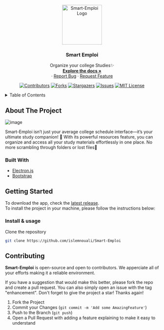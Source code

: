 <div id="top"></div>

<!-- PROJECT LOGO -->
<br />
<div align="center">

  <a href="https://github.com/islemnouali/Smart-Emploi">
    <img src="https://i.imgur.com/V9M3bUI.png" alt="Smart-Emploi Logo" width="130" height="130">
  </a>

  <h3 align="center">Smart Emploi</h3>

  <p align="center">
    Organize your college Studies✨
    <br />
    <a href="https://github.com/islemnouali/Smart-Emploi"><strong>Explore the docs »</strong></a>
    <br />
    ·
    <a href="https://github.com/islemnouali/Smart-Emploi/issues">Report Bug</a>
    ·
    <a href="https://github.com/islemnouali/Smart-Emploi/issues">Request Feature</a>
  </p>
  
  [![Contributors][contributors-shield]][contributors-url]
  [![Forks][forks-shield]][forks-url]
  [![Stargazers][stars-shield]][stars-url]
  [![Issues][issues-shield]][issues-url]
  [![MIT License][license-shield]][license-url]
</div>

<!-- TABLE OF CONTENTS -->
<details>
  <summary>Table of Contents</summary>
  <ol>
    <li>
      <a href="#about-the-project">About The Project</a>
      <ul>
        <li><a href="#built-with">Built With</a></li>
      </ul>
    </li>
    <li>
      <a href="#structure">Structure</a>
    </li>
    <li>
      <a href="#getting-started">Getting Started</a>
      <ul>
        <li><a href="#installation">Installation & usage</a></li>
      </ul>
    </li>
    <li><a href="#contributing">Contributing</a></li>
    <li><a href="#license">License</a></li>
  </ol>
</details>

<!-- ABOUT THE PROJECT -->
## About The Project

![image](https://i.imgur.com/cmjE6Ti.png)

Smart-Emploi isn’t just your average college schedule interface—it’s your ultimate study companion! 🚀 With its powerful resources feature, you can organize and access all your study materials effortlessly in one place. No more scrambling through folders or lost files🥳

### Built With
* [Electron.js](https://www.electronjs.org/)
* [Bootstrap](https://getbootstrap.com/)

<!-- GETTING STARTED -->
## Getting Started
To download the app, check the [latest release](https://github.com/islemnouali/Smart-Emploi/releases).<br>
To install the project in your machine, please follow the instructions below:

### Install & usage

Clone the repository
  ```sh
  git clone https://github.com/islemnouali/Smart-Emploi
  ```

<!-- CONTRIBUTING -->
## Contributing

**Smart-Emploi** is open-source and open to contributors. We apperciate all of your efforts making it a reliable environment.

If you have a suggestion that would make this better, please fork the repo and create a pull request. You can also simply open an issue with the tag "enhancement".
Don't forget to give the project a star! Thanks again!

1. Fork the Project
3. Commit your Changes (`git commit -m 'Add some AmazingFeature'`)
4. Push to the Branch (`git push`)
5. Open a Pull Request with adding a feature explaining to make it easy to understand



[contributors-shield]: https://img.shields.io/github/contributors/islemnouali/Smart-Emploi.svg?style=for-the-badge
[contributors-url]: https://github.com/islemnouali/Smart-Emploi/graphs/contributors
[forks-shield]: https://img.shields.io/github/forks/islemnouali/Smart-Emploi.svg?style=for-the-badge
[forks-url]: https://github.com/islemnouali/Smart-Emploi/network/members
[stars-shield]: https://img.shields.io/github/stars/islemnouali/Smart-Emploi.svg?style=for-the-badge
[stars-url]: https://github.com/islemnouali/Smart-Emploi/stargazers
[issues-shield]: https://img.shields.io/github/issues/islemnouali/Smart-Emploi.svg?style=for-the-badge
[issues-url]: https://github.com/islemnouali/Smart-Emploi/issues
[license-shield]: https://img.shields.io/github/license/islemnouali/Smart-Emploi.svg?style=for-the-badge
[license-url]: https://github.com/Smart-Emploi/shibhouse/blob/master/LICENSE.md
